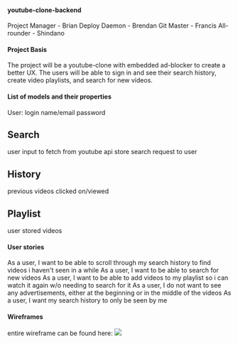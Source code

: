 #### youtube-clone-backend
Project Manager - Brian
Deploy Daemon - Brendan
Git Master - Francis
All-rounder - Shindano

#### Project Basis
The project will be a youtube-clone with embedded ad-blocker to create a better UX.
The users will be able to sign in and see their search history, create video playlists, and search for new videos.

#### List of models and their properties
User:
login name/email
password

## Search
user input to fetch from youtube api
store search request to user

## History
previous videos clicked on/viewed

## Playlist
user stored videos

#### User stories
As a user, I want to be able to scroll through my search history to find videos i haven't seen in a while
As a user, I want to be able to search for new videos
As a user, I want to be able to add videos to my playlist so i can watch it again w/o needing to search for it
As a user, I do not want to see any advertisements, either at the beginning or in the middle of the videos
As a user, I want my search history to only be seen by me

#### Wireframes
entire wireframe can be found here: 
![](https://github.com/Hobylicious/youtube-clone-frontend)